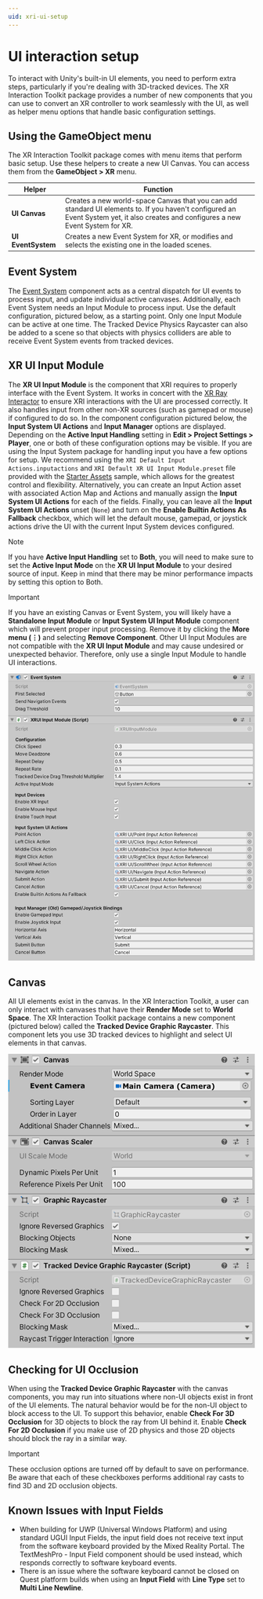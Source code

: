```yaml
---
uid: xri-ui-setup
---
```

# UI interaction setup

To interact with Unity's built-in UI elements, you need to perform extra steps, particularly if you're dealing with 3D-tracked devices. The XR Interaction Toolkit package provides a number of new components that you can use to convert an XR controller to work seamlessly with the UI, as well as helper menu options that handle basic configuration settings.

## Using the GameObject menu

The XR Interaction Toolkit package comes with menu items that perform basic setup. Use these helpers to create a new UI Canvas. You can access them from the **GameObject &gt; XR** menu.

|Helper|Function|
|---|---|
|**UI Canvas**|Creates a new world-space Canvas that you can add standard UI elements to. If you haven't configured an Event System yet, it also creates and configures a new Event System for XR.|
|**UI EventSystem**|Creates a new Event System for XR, or modifies and selects the existing one in the loaded scenes.|

## Event System

The [Event System](https://docs.unity3d.com/Packages/com.unity.ugui@1.0/manual/EventSystem.html) component acts as a central dispatch for UI events to process input, and update individual active canvases. Additionally, each Event System needs an Input Module to process input. Use the default configuration, pictured below, as a starting point. Only one Input Module can be active at one time. The Tracked Device Physics Raycaster can also be added to a scene so that objects with physics colliders are able to receive Event System events from tracked devices.

## XR UI Input Module

The **XR UI Input Module** is the component that XRI requires to properly interface with the Event System. It works in concert with the [XR Ray Interactor](xr-ray-interactor.md) to ensure XRI interactions with the UI are processed correctly. It also handles input from other non-XR sources (such as gamepad or mouse) if configured to do so. In the component configuration pictured below, the **Input System UI Actions** and **Input Manager** options are displayed. Depending on the **Active Input Handling** setting in **Edit &gt; Project Settings &gt; Player**, one or both of these configuration options may be visible. If you are using the Input System package for handling input you have a few options for setup. We recommend using the `XRI Default Input Actions.inputactions` and `XRI Default XR UI Input Module.preset` file provided with the [Starter Assets](samples.md#starter-assets) sample, which allows for the greatest control and flexibility. Alternatively, you can create an Input Action asset with associated Action Map and Actions and manually assign the **Input System UI Actions** for each of the fields. Finally, you can leave all the **Input System UI Actions** unset (`None`) and turn on the **Enable Builtin Actions As Fallback** checkbox, which will let the default mouse, gamepad, or joystick actions drive the UI with the current Input System devices configured.

> [!NOTE]
> If you have **Active Input Handling** set to **Both**, you will need to make sure to set the **Active Input Mode** on the **XR UI Input Module** to your desired source of input. Keep in mind that there may be minor performance impacts by setting this option to Both.

> [!IMPORTANT]
> If you have an existing Canvas or Event System, you will likely have a **Standalone Input Module** or **Input System UI Input Module** component which will prevent proper input processing. Remove it by clicking the **More menu (&#8942;)** and selecting **Remove Component**. Other UI Input Modules are not compatible with the **XR UI Input Module** and may cause undesired or unexpected behavior. Therefore, only use a single Input Module to handle UI interactions.

![ui-event-system-setup](images/ui-event-system-setup.png)

## Canvas
All UI elements exist in the canvas. In the XR Interaction Toolkit, a user can only interact with canvases that have their **Render Mode** set to **World Space**. The XR Interaction Toolkit package contains a new component (pictured below) called the **Tracked Device Graphic Raycaster**. This component lets you use 3D tracked devices to highlight and select UI elements in that canvas.

![ui-canvas-setup](images/ui-canvas-setup.png)

## Checking for UI Occlusion
When using the **Tracked Device Graphic Raycaster** with the canvas components, you may run into situations where non-UI objects exist in front of the UI elements. The natural behavior would be for the non-UI object to block access to the UI. To support this behavior, enable **Check For 3D Occlusion** for 3D objects to block the ray from UI behind it. Enable **Check For 2D Occlusion** if you make use of 2D physics and those 2D objects should block the ray in a similar way.

> [!IMPORTANT]
> These occlusion options are turned off by default to save on performance. Be aware that each of these checkboxes performs additional ray casts to find 3D and 2D occlusion objects.

## Known Issues with Input Fields
- When building for UWP (Universal Windows Platform) and using standard UGUI Input Fields, the input field does not receive text input from the software keyboard provided by the Mixed Reality Portal. The TextMeshPro - Input Field component should be used instead, which responds correctly to software keyboard events.
- There is an issue where the software keyboard cannot be closed on Quest platform builds when using an **Input Field** with **Line Type** set to **Multi Line Newline**.